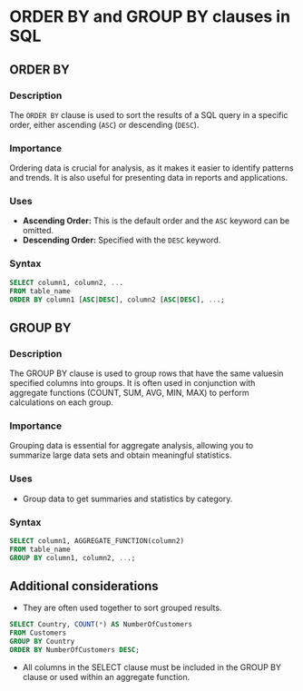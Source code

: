 # ORDER BY and GROUP BY clauses in SQL

## ORDER BY

### Description

The `ORDER BY` clause is used to sort the results of a SQL query in a specific order, either ascending (`ASC`) or descending (`DESC`).


### Importance

Ordering data is crucial for analysis, as it makes it easier to identify patterns and trends. It is also useful for presenting data in reports and applications.


### Uses

- **Ascending Order:** This is the default order and the `ASC` keyword can be omitted.
- **Descending Order:** Specified with the `DESC` keyword.


### Syntax

```sql
SELECT column1, column2, ...
FROM table_name
ORDER BY column1 [ASC|DESC], column2 [ASC|DESC], ...;
```

## GROUP BY

### Description

The GROUP BY clause is used to group rows that have the same values ​​in specified columns into groups. It is often used in conjunction with aggregate functions (COUNT, SUM, AVG, MIN, MAX) to perform calculations on each group.


### Importance

Grouping data is essential for aggregate analysis, allowing you to summarize large data sets and obtain meaningful statistics.

### Uses

- Group data to get summaries and statistics by category.


### Syntax

```sql
SELECT column1, AGGREGATE_FUNCTION(column2)
FROM table_name
GROUP BY column1, column2, ...;
```


## Additional considerations

- They are often used together to sort grouped results.

```sql
SELECT Country, COUNT(*) AS NumberOfCustomers
FROM Customers
GROUP BY Country
ORDER BY NumberOfCustomers DESC;
```

- All columns in the SELECT clause must be included in the GROUP BY clause or used within an aggregate function.

